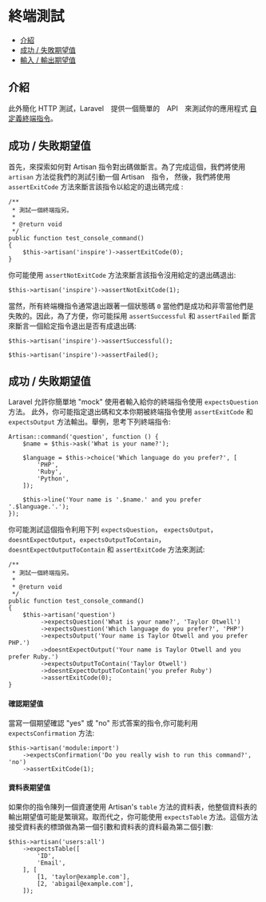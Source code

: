 # 終端測試

- [介紹](#introduction)
- [成功 / 失敗期望值](#success-failure-expectations)
- [輸入 / 輸出期望值](#input-output-expectations)

<a name="introduction"></a>
## 介紹

此外簡化 HTTP 測試，Laravel　提供一個簡單的　API　來測試你的應用程式 [自定義終端指令](/docs/{{version}}/artisan)。

<a name="success-failure-expectations"></a>
## 成功 / 失敗期望值

首先，來探索如何對 Artisan 指令對出碼做斷言。為了完成這個，我們將使用 `artisan` 方法從我們的測試引動一個 Artisan　指令， 然後，我們將使用 `assertExitCode` 方法來斷言該指令以給定的退出碼完成 :

    /**
     * 測試一個終端指另。
     *
     * @return void
     */
    public function test_console_command()
    {
        $this->artisan('inspire')->assertExitCode(0);
    }

你可能使用 `assertNotExitCode` 方法來斷言該指令沒用給定的退出碼退出:

    $this->artisan('inspire')->assertNotExitCode(1);

當然，所有終端機指令通常退出跟著一個狀態碼 `0` 當他們是成功和非零當他們是失敗的。因此，為了方便，你可能採用  `assertSuccessful` 和 `assertFailed` 斷言來斷言一個給定指令退出是否有成退出碼:

    $this->artisan('inspire')->assertSuccessful();

    $this->artisan('inspire')->assertFailed();

<a name="成功 / 失敗期望值"></a>
## 成功 / 失敗期望值

Laravel 允許你簡單地 "mock" 使用者輸入給你的終端指令使用 `expectsQuestion` 方法。 此外，你可能指定退出碼和文本你期被終端指令使用 `assertExitCode` 和 `expectsOutput` 方法輸出。舉例，思考下列終端指令:

    Artisan::command('question', function () {
        $name = $this->ask('What is your name?');

        $language = $this->choice('Which language do you prefer?', [
            'PHP',
            'Ruby',
            'Python',
        ]);

        $this->line('Your name is '.$name.' and you prefer '.$language.'.');
    });

你可能測試這個指令利用下列 `expectsQuestion`， `expectsOutput`， `doesntExpectOutput`，`expectsOutputToContain`，`doesntExpectOutputToContain` 和 `assertExitCode` 方法來測試:

    /**
     * 測試一個終端指另。
     *
     * @return void
     */
    public function test_console_command()
    {
        $this->artisan('question')
             ->expectsQuestion('What is your name?', 'Taylor Otwell')
             ->expectsQuestion('Which language do you prefer?', 'PHP')
             ->expectsOutput('Your name is Taylor Otwell and you prefer PHP.')
             ->doesntExpectOutput('Your name is Taylor Otwell and you prefer Ruby.')
             ->expectsOutputToContain('Taylor Otwell')
             ->doesntExpectOutputToContain('you prefer Ruby')
             ->assertExitCode(0);
    }

<a name="confirmation-expectations"></a>
#### 確認期望值

當寫一個期望確認 "yes" 或 "no" 形式答案的指令,你可能利用 `expectsConfirmation` 方法:

    $this->artisan('module:import')
        ->expectsConfirmation('Do you really wish to run this command?', 'no')
        ->assertExitCode(1);

<a name="table-expectations"></a>
#### 資料表期望值

如果你的指令陳列一個資運使用 Artisan's `table` 方法的資料表，他整個資料表的輸出期望值可能是繁瑣寫。取而代之，你可能使用 `expectsTable` 方法。這個方法接受資料表的標頭做為第一個引數和資料表的資料最為第二個引數:

    $this->artisan('users:all')
        ->expectsTable([
            'ID',
            'Email',
        ], [
            [1, 'taylor@example.com'],
            [2, 'abigail@example.com'],
        ]);
